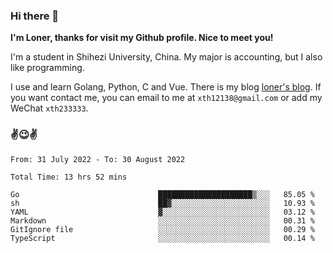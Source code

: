 ### Hi there 👋️

**I'm Loner, thanks for visit my Github profile. Nice to meet you!**

I'm a student in Shihezi University, China. My major is accounting, but I also like programming.

I use and learn Golang, Python, C and Vue. There is my blog [loner's blog](https://www.loner1024.top).  If you want contact me, you can email to me at `xth12138@gmail.com` or add my WeChat `xth233333`.

### ✌️😉✌️

<!--START_SECTION:waka-->

```text
From: 31 July 2022 - To: 30 August 2022

Total Time: 13 hrs 52 mins

Go                               █████████████████████▒░░░   85.05 %
sh                               ██▓░░░░░░░░░░░░░░░░░░░░░░   10.93 %
YAML                             ▓░░░░░░░░░░░░░░░░░░░░░░░░   03.12 %
Markdown                         ░░░░░░░░░░░░░░░░░░░░░░░░░   00.31 %
GitIgnore file                   ░░░░░░░░░░░░░░░░░░░░░░░░░   00.29 %
TypeScript                       ░░░░░░░░░░░░░░░░░░░░░░░░░   00.14 %
```

<!--END_SECTION:waka-->



